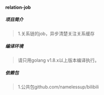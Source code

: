 #### relation-job

##### 项目简介
> 1.关系链的job，异步清楚关注关系缓存

##### 编译环境
> 请只用golang v1.8.x以上版本编译执行。  

##### 依赖包
> 1.公共包github.com/namelessup/bilibili  
